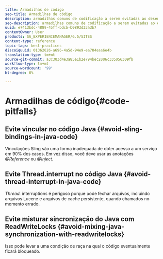 ```yaml
---
title: Armadilhas de código
seo-title: Armadilhas de código
description: armadilhas comuns de codificação a serem evitadas ao desenvolver para AEM
seo-description: armadilhas comuns de codificação a serem evitadas ao desenvolver para AEM
uuid: e7413bdc-4889-45ff-bdcb-b0893d33a3b7
contentOwner: User
products: SG_EXPERIENCEMANAGER/6.5/SITES
content-type: reference
topic-tags: best-practices
discoiquuid: 01362026-a696-4a5d-94e9-ea784eaa6e4b
translation-type: tm+mt
source-git-commit: a3c303d4e3a85e1b2e794bec2006c335056309fb
workflow-type: tm+mt
source-wordcount: '99'
ht-degree: 0%

---
```



# Armadilhas de código{#code-pitfalls}

## Evite vincular no código Java {#avoid-sling-bindings-in-java-code}

Vinculações Sling são uma forma inadequada de obter acesso a um serviço em 90% dos casos. Em vez disso, você deve usar as anotações *@Reference* ou *@Inject*.

## Evite Thread.interrupt no código Java {#avoid-thread-interrupt-in-java-code}

*Thread.* interruptions é perigoso porque pode fechar arquivos, incluindo arquivos Lucene e arquivos de cache persistente, quando chamados no momento errado.

## Evite misturar sincronização do Java com ReadWriteLocks {#avoid-mixing-java-synchronization-with-readwritelocks}

Isso pode levar a uma condição de raça na qual o código eventualmente ficará bloqueado.

